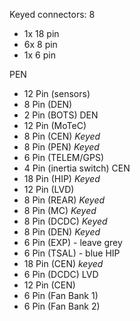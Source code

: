 
Keyed connectors: 8
- 1x 18 pin
- 6x 8 pin
- 1x 6 pin

PEN
- 12 Pin (sensors)
- 8 Pin (DEN)
- 2 Pin (BOTS)
DEN
- 12 Pin (MoTeC)
- 8 Pin (CEN) *Keyed*
- 8 Pin (PEN) *Keyed*
- 6 Pin (TELEM/GPS)
- 4 Pin (inertia switch)
CEN
- 18 Pin (HIP) *Keyed*
- 12 Pin (LVD)
- 8 Pin (REAR) *Keyed*
- 8 Pin (MC) *Keyed*
- 8 Pin (DCDC) *Keyed*
- 8 Pin (DEN) *Keyed*
- 6 Pin (EXP) - leave grey
- 6 Pin (TSAL) - blue
HIP
- 18 Pin (CEN) *keyed*
- 6 Pin (DCDC)
LVD
- 12 Pin (CEN)
- 6 Pin (Fan Bank 1)
- 6 Pin (Fan Bank 2)